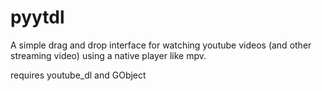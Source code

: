 # pyytdl

A simple drag and drop interface for watching youtube videos (and other streaming video) using a native player like mpv.

requires youtube_dl and GObject
